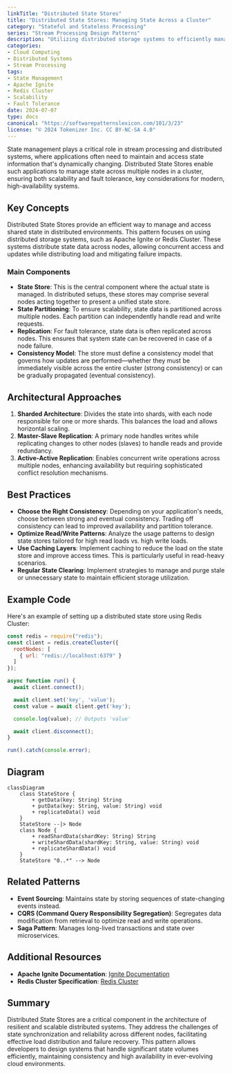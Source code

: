 ```yaml
---
linkTitle: "Distributed State Stores"
title: "Distributed State Stores: Managing State Across a Cluster"
category: "Stateful and Stateless Processing"
series: "Stream Processing Design Patterns"
description: "Utilizing distributed storage systems to efficiently manage state across a cluster, enhancing scalability and fault tolerance in systems."
categories:
- Cloud Computing
- Distributed Systems
- Stream Processing
tags:
- State Management
- Apache Ignite
- Redis Cluster
- Scalability
- Fault Tolerance
date: 2024-07-07
type: docs
canonical: "https://softwarepatternslexicon.com/101/3/23"
license: "© 2024 Tokenizer Inc. CC BY-NC-SA 4.0"
---
```



State management plays a critical role in stream processing and distributed systems, where applications often need to maintain and access state information that's dynamically changing. Distributed State Stores enable such applications to manage state across multiple nodes in a cluster, ensuring both scalability and fault tolerance, key considerations for modern, high-availability systems.

## Key Concepts

Distributed State Stores provide an efficient way to manage and access shared state in distributed environments. This pattern focuses on using distributed storage systems, such as Apache Ignite or Redis Cluster. These systems distribute state data across nodes, allowing concurrent access and updates while distributing load and mitigating failure impacts.

### Main Components

- **State Store**: This is the central component where the actual state is managed. In distributed setups, these stores may comprise several nodes acting together to present a unified state store.
- **State Partitioning**: To ensure scalability, state data is partitioned across multiple nodes. Each partition can independently handle read and write requests.
- **Replication**: For fault tolerance, state data is often replicated across nodes. This ensures that system state can be recovered in case of a node failure.
- **Consistency Model**: The store must define a consistency model that governs how updates are performed—whether they must be immediately visible across the entire cluster (strong consistency) or can be gradually propagated (eventual consistency).

## Architectural Approaches

1. **Sharded Architecture**: Divides the state into shards, with each node responsible for one or more shards. This balances the load and allows horizontal scaling.
2. **Master-Slave Replication**: A primary node handles writes while replicating changes to other nodes (slaves) to handle reads and provide redundancy.
3. **Active-Active Replication**: Enables concurrent write operations across multiple nodes, enhancing availability but requiring sophisticated conflict resolution mechanisms.

## Best Practices

- **Choose the Right Consistency**: Depending on your application's needs, choose between strong and eventual consistency. Trading off consistency can lead to improved availability and partition tolerance.
- **Optimize Read/Write Patterns**: Analyze the usage patterns to design state stores tailored for high read loads vs. high write loads.
- **Use Caching Layers**: Implement caching to reduce the load on the state store and improve access times. This is particularly useful in read-heavy scenarios.
- **Regular State Clearing**: Implement strategies to manage and purge stale or unnecessary state to maintain efficient storage utilization.

## Example Code

Here's an example of setting up a distributed state store using Redis Cluster:

```javascript
const redis = require("redis");
const client = redis.createCluster({
  rootNodes: [
    { url: "redis://localhost:6379" }
  ]
});

async function run() {
  await client.connect();

  await client.set('key', 'value');
  const value = await client.get('key');

  console.log(value); // Outputs 'value'

  await client.disconnect();
}

run().catch(console.error);
```

## Diagram

```mermaid
classDiagram
    class StateStore {
        + getData(key: String) String
        + putData(key: String, value: String) void
        + replicateData() void
    }
    StateStore --|> Node
    class Node {
        + readShardData(shardKey: String) String
        + writeShardData(shardKey: String, value: String) void
        + replicateShardData() void
    }
    StateStore "0..*" --> Node
```

## Related Patterns

- **Event Sourcing**: Maintains state by storing sequences of state-changing events instead.
- **CQRS (Command Query Responsibility Segregation)**: Segregates data modification from retrieval to optimize read and write operations.
- **Saga Pattern**: Manages long-lived transactions and state over microservices.

## Additional Resources

- **Apache Ignite Documentation**: [Ignite Documentation](https://ignite.apache.org/docs/latest)
- **Redis Cluster Specification**: [Redis Cluster](https://redis.io/topics/cluster-tutorial)

## Summary

Distributed State Stores are a critical component in the architecture of resilient and scalable distributed systems. They address the challenges of state synchronization and reliability across different nodes, facilitating effective load distribution and failure recovery. This pattern allows developers to design systems that handle significant state volumes efficiently, maintaining consistency and high availability in ever-evolving cloud environments.
